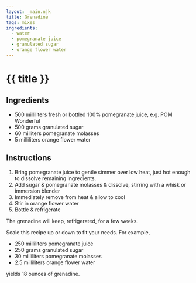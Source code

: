 ```yaml
---
layout: _main.njk
title: Grenadine
tags: mixes
ingredients:
  - water
  - pomegranate juice
  - granulated sugar
  - orange flower water
---
```


<!-- markdownlint-disable MD025 -->
# {{ title }}
<!-- markdownlint-disable MD025 -->

## Ingredients

* 500 milliliters fresh or bottled 100% pomegranate juice, e.g. POM Wonderful
* 500 grams granulated sugar
* 60 milliters pomegranate molasses
* 5 milliliters orange flower water

## Instructions

1. Bring pomegranate juice to gentle simmer over low heat, just hot enough to dissolve remaining ingredients.
2. Add sugar & pomegranate molasses & dissolve, stirring with a whisk or immersion blender
3. Immediately remove from heat & allow to cool
4. Stir in orange flower water
5. Bottle & refrigerate

<tiki-callout type="note">

  The grenadine will keep, refrigerated, for a few weeks.

</tiki-callout>

<tiki-callout type="tip">

  Scale this recipe up or down to fit your needs. For example,

* 250 milliliters pomegranate juice
* 250 grams granulated sugar
* 30 milliliters pomegranate molasses
* 2.5 milliliters orange flower water

yields 18 ounces of grenadine.

</tiki-callout>
